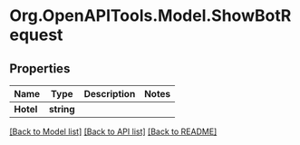 # Org.OpenAPITools.Model.ShowBotRequest

## Properties

Name | Type | Description | Notes
------------ | ------------- | ------------- | -------------
**Hotel** | **string** |  | 

[[Back to Model list]](../README.md#documentation-for-models) [[Back to API list]](../README.md#documentation-for-api-endpoints) [[Back to README]](../README.md)

